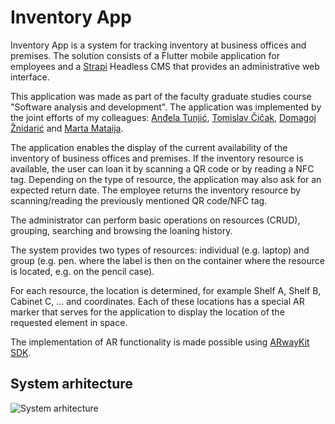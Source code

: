 # Inventory App

Inventory App is a system for tracking inventory at business offices and premises. The solution consists of a Flutter mobile application for employees and a [Strapi](https://strapi.io/) Headless CMS that provides an administrative web interface.

This application was made as part of the faculty graduate studies course "Software analysis and development". The application was implemented by the joint efforts of my colleagues: 
[Anđela Tunjić](https://github.com/andelatunjic), [Tomislav Čičak](https://github.com/tcicak), [Domagoj Žnidarić](https://github.com/dznidaric) and [Marta Mataija](https://github.com/mmataija).

The application enables the display of the current availability of the inventory of business offices and premises. If the inventory resource is available, the user can loan it by scanning a QR code or by reading a NFC tag. Depending on the type of resource, the application may also ask for an expected return date. The employee returns the inventory resource by scanning/reading the previously mentioned QR code/NFC tag.

The administrator can perform basic operations on resources (CRUD), grouping, searching and browsing the loaning history.

The system provides two types of resources: individual (e.g. laptop) and group (e.g. pen. where the label is then on the container where the resource is located, e.g. on the pencil case).

For each resource, the location is determined, for example Shelf A, Shelf B, Cabinet C, ... and coordinates. Each of these locations has a special AR marker that serves for the application to display the location of the requested element in space.

The implementation of AR functionality is made possible using [ARwayKit SDK](https://www.arway.ai/).

## System arhitecture

![System arhitecture](https://github.com/tskobic/InventoryApp/blob/main/asset/images/app_architecture.png)
